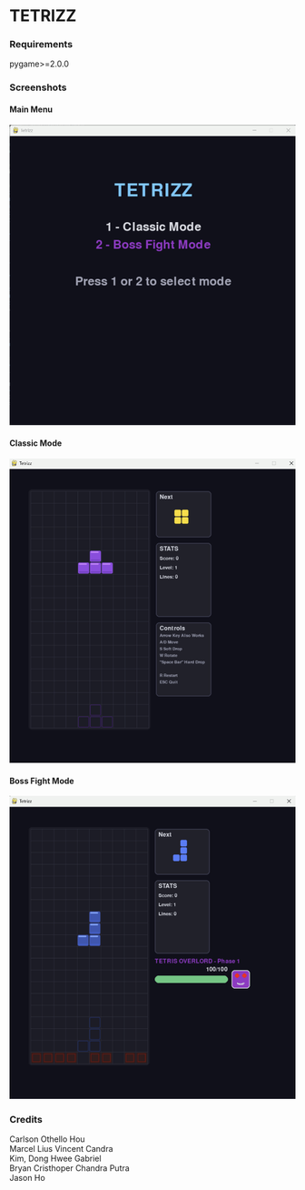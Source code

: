 # TETRIZZ

### Requirements
pygame>=2.0.0  

### Screenshots

#### Main Menu
![Main Menu](/screenshots/main-menu.png)

#### Classic Mode
![Classic Mode](/screenshots/classic-mode.png)  

#### Boss Fight Mode
![Boss Fight Mode](/screenshots/boss-fight-mode.png)

### Credits
Carlson Othello Hou  
Marcel Lius Vincent Candra  
Kim, Dong Hwee Gabriel  
Bryan Cristhoper Chandra Putra  
Jason Ho  
